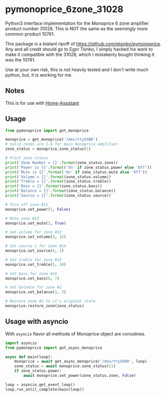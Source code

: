 # pymonoprice_6zone_31028
Python3 interface implementation for the Monoprice 6 zone amplifier product number 31028. This is NOT the same as the seemingly more common product 10761.

This package is a blatant ripoff of https://github.com/etsinko/pymonoprice. Any and all credit should go to Egor Tsinko, I simply hacked his work to make it compatible with the 31028, which I mistakenly bought thinking it was the 10761.

Use at your own risk, this is not heavily tested and I don't write much python, but, it is working for me.

## Notes
This is for use with [Home-Assistant](http://home-assistant.io)

## Usage
```python
from pymonoprice import get_monoprice

monoprice = get_monoprice('/dev/ttyUSB0')
# Valid zones are 1-6 for main monoprice amplifier
zone_status = monoprice.zone_status(1)

# Print zone status
print('Zone Number = {}'.format(zone_status.zone))
print('Power is {}'.format('On' if zone_status.power else 'Off'))
print('Mute is {}'.format('On' if zone_status.mute else 'Off'))
print('Volume = {}'.format(zone_status.volume))
print('Treble = {}'.format(zone_status.treble))
print('Bass = {}'.format(zone_status.bass))
print('Balance = {}'.format(zone_status.balance))
print('Source = {}'.format(zone_status.source))

# Turn off zone #11
monoprice.set_power(1, False)

# Mute zone #12
monoprice.set_mute(2, True)

# Set volume for zone #13
monoprice.set_volume(3, 15)

# Set source 1 for zone #14 
monoprice.set_source(4, 1)

# Set treble for zone #15
monoprice.set_treble(5, 10)

# Set bass for zone #16
monoprice.set_bass(6, 7)

# Set balance for zone #1
monoprice.set_balance(1, 3)

# Restore zone #1 to it's original state
monoprice.restore_zone(zone_status)
```

## Usage with asyncio

With `asyncio` flavor all methods of Monoprice object are coroutines.

```python
import asyncio
from pymonoprice import get_async_monoprice

async def main(loop):
    monoprice = await get_async_monoprice('/dev/ttyUSB0', loop)
    zone_status = await monoprice.zone_status(11)
    if zone_status.power:
        await monoprice.set_power(zone_status.zone, False)

loop = asyncio.get_event_loop()
loop.run_until_complete(main(loop))

```